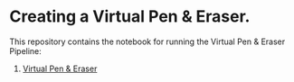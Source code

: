 # Creating a Virtual Pen & Eraser.

This repository contains the notebook for running the Virtual Pen & Eraser Pipeline:

1. [Virtual Pen & Eraser](Creating_a_Virtual_Pen_and_Eraser.ipynb)


